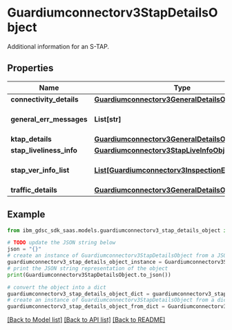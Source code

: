 # Guardiumconnectorv3StapDetailsObject

Additional information for an S-TAP.

## Properties

Name | Type | Description | Notes
------------ | ------------- | ------------- | -------------
**connectivity_details** | [**Guardiumconnectorv3GeneralDetailsObject**](Guardiumconnectorv3GeneralDetailsObject.md) |  | [optional] 
**general_err_messages** | **List[str]** | General error messages. | [optional] 
**ktap_details** | [**Guardiumconnectorv3GeneralDetailsObject**](Guardiumconnectorv3GeneralDetailsObject.md) |  | [optional] 
**stap_liveliness_info** | [**Guardiumconnectorv3StapLiveInfoObject**](Guardiumconnectorv3StapLiveInfoObject.md) |  | [optional] 
**stap_ver_info_list** | [**List[Guardiumconnectorv3InspectionEngineDetails]**](Guardiumconnectorv3InspectionEngineDetails.md) | Inspection engine details. | [optional] 
**traffic_details** | [**Guardiumconnectorv3GeneralDetailsObject**](Guardiumconnectorv3GeneralDetailsObject.md) |  | [optional] 

## Example

```python
from ibm_gdsc_sdk_saas.models.guardiumconnectorv3_stap_details_object import Guardiumconnectorv3StapDetailsObject

# TODO update the JSON string below
json = "{}"
# create an instance of Guardiumconnectorv3StapDetailsObject from a JSON string
guardiumconnectorv3_stap_details_object_instance = Guardiumconnectorv3StapDetailsObject.from_json(json)
# print the JSON string representation of the object
print(Guardiumconnectorv3StapDetailsObject.to_json())

# convert the object into a dict
guardiumconnectorv3_stap_details_object_dict = guardiumconnectorv3_stap_details_object_instance.to_dict()
# create an instance of Guardiumconnectorv3StapDetailsObject from a dict
guardiumconnectorv3_stap_details_object_from_dict = Guardiumconnectorv3StapDetailsObject.from_dict(guardiumconnectorv3_stap_details_object_dict)
```
[[Back to Model list]](../README.md#documentation-for-models) [[Back to API list]](../README.md#documentation-for-api-endpoints) [[Back to README]](../README.md)


